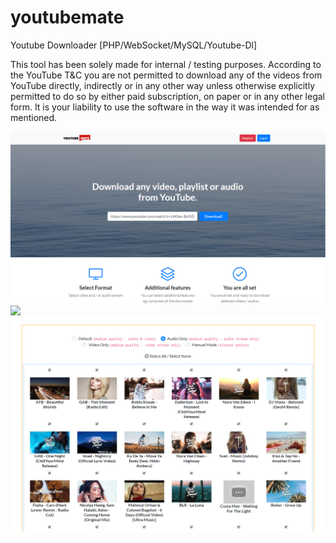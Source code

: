 # youtubemate
Youtube Downloader [PHP/WebSocket/MySQL/Youtube-Dl]

This tool has been solely made for internal / testing purposes. According to the YouTube T&C you are not permitted to download any of the videos from YouTube directly, indirectly or in any other way unless otherwise explicitly permitted to do so by either paid subscription, on paper or in any other legal form. It is your liability to use the software in the way it was intended for as mentioned.

<img src='https://github.com/marekhadas1989/youtubemate/blob/master/youtubemate2.png'>
<img src='https://github.com/marekhadas1989/youtubemate/blob/master/youtubemate1.png'>
<img src='https://github.com/marekhadas1989/youtubemate/blob/master/youtubemate3.png'>
